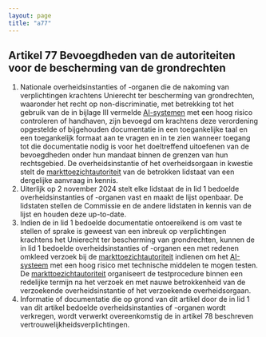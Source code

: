 ```yaml
---
layout: page
title: "a77"
---
```


## Artikel 77 Bevoegdheden van de autoriteiten voor de bescherming van de grondrechten

1. Nationale overheidsinstanties of -organen die de nakoming van verplichtingen krachtens Unierecht ter bescherming van grondrechten, waaronder het recht op non-discriminatie, met betrekking tot het gebruik van de in bijlage III vermelde [AI-systemen](a3.md#^ai-systeem) met een hoog risico controleren of handhaven, zijn bevoegd om krachtens deze verordening opgestelde of bijgehouden documentatie in een toegankelijke taal en een toegankelijk formaat aan te vragen en in te zien wanneer toegang tot die documentatie nodig is voor het doeltreffend uitoefenen van de bevoegdheden onder hun mandaat binnen de grenzen van hun rechtsgebied. De overheidsinstantie of het overheidsorgaan in kwestie stelt de [markttoezichtautoriteit](a3.md#^mta) van de betrokken lidstaat van een dergelijke aanvraag in kennis.
2. Uiterlijk op 2 november 2024 stelt elke lidstaat de in lid 1 bedoelde overheidsinstanties of -organen vast en maakt de lijst openbaar. De lidstaten stellen de Commissie en de andere lidstaten in kennis van de lijst en houden deze up-to-date.
3. Indien de in lid 1 bedoelde documentatie ontoereikend is om vast te stellen of sprake is geweest van een inbreuk op verplichtingen krachtens het Unierecht ter bescherming van grondrechten, kunnen de in lid 1 bedoelde overheidsinstanties of -organen een met redenen omkleed verzoek bij de [markttoezichtautoriteit](a3.md#^mta) indienen om het [AI-systeem](a3.md#^ai-systeem) met een hoog risico met technische middelen te mogen testen. De [markttoezichtautoriteit](a3.md#^mta) organiseert de testprocedure binnen een redelijke termijn na het verzoek en met nauwe betrokkenheid van de verzoekende overheidsinstantie of het verzoekende overheidsorgaan.
4. Informatie of documentatie die op grond van dit artikel door de in lid 1 van dit artikel bedoelde overheidsinstanties of -organen wordt verkregen, wordt verwerkt overeenkomstig de in artikel 78 beschreven vertrouwelijkheidsverplichtingen.